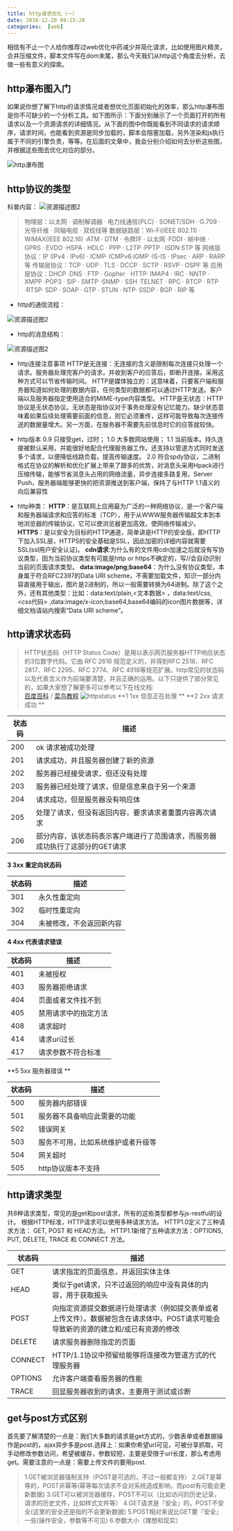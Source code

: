 ```yaml
---
title: http请求优化（一）
date: 2016-12-20 09:15:20
categories:  [web]
---
```


相信有不止一个人给你推荐过web优化中药减少并简化请求，比如使用图片精灵，合并压缩文件，脚本文件写在dom末尾，那么今天我们从http这个角度去分析，去做一些有意义的探索。

<!--more-->

## http瀑布图入门 
如果说你想了解下http的请求情况或者想优化页面初始化的效率，那么http瀑布图是你不可缺少的一个分析工具。如下图所示：下面分别展示了一个页面打开的所有请求以及一个资源请求的详细情况。从下面的图中你既能看到不同请求的请求顺序，请求时间，也能看到资源是同步加载的，脚本会阻塞加载，另外渲染和js执行属于不同的引擎负责，等等。在后面的文章中，我会分别介绍如何去分析这些图，并根据这些图去优化对应的部分。

![http瀑布图](/blog/img/web/httpdesc.png) 
 

## http协议的类型 

科普内容： 
![资源描述图2](/blog/img/web/netlevel2.jpg)  
>物理层：以太网 · 调制解调器 · 电力线通信(PLC) · SONET/SDH · G.709 · 光导纤维 · 同轴电缆 · 双绞线等
数据链路层：Wi-Fi(IEEE 802.11) · WiMAX(IEEE 802.16) ·ATM · DTM · 令牌环 · 以太网 ·FDDI · 帧中继 · GPRS · EVDO ·HSPA · HDLC · PPP · L2TP ·PPTP · ISDN·STP 等
网络层协议：IP (IPv4 · IPv6) · ICMP· ICMPv6·IGMP ·IS-IS · IPsec · ARP · RARP等
传输层协议：TCP · UDP · TLS · DCCP · SCTP · RSVP · OSPF 等
应用层协议：DHCP ·DNS · FTP · Gopher · HTTP· IMAP4 · IRC · NNTP · XMPP ·POP3 · SIP · SMTP ·SNMP · SSH ·TELNET · RPC · RTCP · RTP ·RTSP· SDP · SOAP · GTP · STUN · NTP· SSDP · BGP · RIP 等

* http的通信流程：

![资源描述图2](/blog/img/web/cgiarch.gif)
* http的消息结构：  

![资源描述图2](/blog/img/web/msg-struc.png)  
* http连接注意事项
HTTP是无连接：无连接的含义是限制每次连接只处理一个请求。服务器处理完客户的请求，并收到客户的应答后，即断开连接。采用这种方式可以节省传输时间。
HTTP是媒体独立的：这意味着，只要客户端和服务器知道如何处理的数据内容，任何类型的数据都可以通过HTTP发送。客户端以及服务器指定使用适合的MIME-type内容类型。
HTTP是无状态：HTTP协议是无状态协议。无状态是指协议对于事务处理没有记忆能力。缺少状态意味着如果后续处理需要前面的信息，则它必须重传，这样可能导致每次连接传送的数据量增大。另一方面，在服务器不需要先前信息时它的应答就较快。

* http版本 
0.9 只接受get，过时；
1.0 大多数网站使用；
1.1 当前版本。持久连接被默认采用，并能很好地配合代理服务器工作。还支持以管道方式同时发送多个请求，以便降低线路负载，提高传输速度。 
2.0 符合spdy协议，二进制格式在协议的解析和优化扩展上带来了跟多的优势，对消息头采用Hpack进行压缩传输，能够节省消息头占用的网络流量，异步连接多路复用，Server Push，服务器端能够更快的把资源推送到客户端，保持了与HTTP 1.1语义的向后兼容性
* http种类： 
**HTTP**：是互联网上应用最为广泛的一种网络协议，是一个客户端和服务器端请求和应答的标准（TCP），用于从WWW服务器传输超文本到本地浏览器的传输协议，它可以使浏览器更加高效，使网络传输减少。
**HTTPS**：是以安全为目标的HTTP通道，简单讲是HTTP的安全版，即HTTP下加入SSL层，HTTPS的安全基础是SSL，因此加密的详细内容就需要SSL(ssl用户安全认证)。
**cdn请求**:为什么有的文件用cdn加速之后就没有写协议类型，因为当前协议类型有可能是http or https不确定的，写//会自动识别当前的页面请求类型。
**data:image/png;base64**：为什么没有协议类型，本身属于符合RFC2397的Data URI scheme，不需要加载文件，知识一部分内容直接用于输出，图片是2进制的，所以一般需要转换为64进制。除了这个之外，还有其他类型：比如：data:text/plain,<文本数据> ，data:text/css,<css代码> ,data:image/x-icon;base64,base64编码的icon图片数据等，详细文档请站内搜索“Data URI scheme”。   
## http请求状态码
>HTTP状态码（HTTP Status Code）是用以表示网页服务器HTTP响应状态的3位数字代码。它由 RFC 2616 规范定义的，并得到RFC 2518、RFC 2817、RFC 2295、RFC 2774、RFC 4918等规范扩展。http常见的状态码以及代表含义作为前端要清楚，并且正确的运用。以下只提供了部分常见的，如果大家想了解更多可以参考以下在线文档:   
[百度百科](http://baike.baidu.com/link?url=5Qa0aFGQ4ZFOS0Bzj4kXZ_p9xPMw8ZV55XUTbx0UhZxHz35wDHaTA2IEV4gXykzqLe5Iwo-m8_DDF_vQyG0PRQnniO06nQ2lySObfBWcbB891L-AIkoD8dvWM2_JvNm3) / [菜鸟教程](http://www.runoob.com/http/http-status-codes.html)
 ![httpstatus](/blog/img/web/httpstatus.png)
**1 1xx 信息正在处理 **
**2 2xx 请求成功 **
 
状态码        | 描述           
 ------------- | -------------   
200|ok 请求被成功处理 
201|请求成功，并且服务器创建了新的资源    
202|服务器已经接受请求，但还没有处理    
203|服务器已经处理了请求，但是信息来自于另一个来源 
204|请求成功，但是服务器没有响应体    
205|处理了请求，但没有返回内容，要求请求者重置内容再次请求     
206|部分内容，该状态码表示客户端进行了范围请求，而服务器成功执行了这部分的GET请求 
**3 3xx 重定向状态码**

状态码        | 描述           
 ------------- |-------------
301|永久性重定向
302|临时性重定向     
304|未被修改，不会返回新内容    
**4 4xx 代表请求错误**

状态码        | 描述           
 ------------- |-------------
401|未被授权  
403|服务器拒绝请求      
404|页面或者文件找不到    
405|禁用请求中的指定方法 
408|请求超时      
414|请求uri过长      
417|请求参数不符合标准      
**5 5xx 服务器错误   ** 
 
状态码        | 描述            
------------- |-------------
500|服务器内部错误  
501|服务器不具备响应此需要的功能      
502|错误网关     
503|服务不可用，比如系统维护或者升级等  
504|网关超时      
505|http协议版本不支持    
     
## http请求类型
共8种请求类型，常见的是get和post请求，所有的这些类型都参与js-restful的设计。
根据HTTP标准，HTTP请求可以使用多种请求方法。
HTTP1.0定义了三种请求方法： GET, POST 和 HEAD方法。
HTTP1.1新增了五种请求方法：OPTIONS, PUT, DELETE, TRACE 和 CONNECT 方法。

状态码        | 描述            
 ------------- |------------- 
GET|请求指定的页面信息，并返回实体主体  
HEAD|类似于get请求，只不过返回的响应中没有具体的内容，用于获取报头     
POST|向指定资源提交数据进行处理请求（例如提交表单或者上传文件）。数据被包含在请求体中。POST请求可能会导致新的资源的建立和/或已有资源的修改    
DELETE|请求服务器删除指定的页面
CONNECT|HTTP/1.1协议中预留给能够将连接改为管道方式的代理服务器      
OPTIONS|允许客户端查看服务器的性能      
TRACE|回显服务器收到的请求，主要用于测试或诊断 


## get与post方式区别 
首先要了解清楚的一点是：我们大多数的请求是get方式的，少数表单或者数据操作是post的，ajax异步多是post.选择上：如果你希望url可见，可被分享抓取，可手动修改参数访问，希望被缓存，参数较短，主要是受限于url长度，那么考虑用get。需要注意的一点是：需要上传文件的要用post.
>1.GET被浏览器强制支持（POST是可选的，不过一般都支持）
2.GET是幂等的，POST非幂等(幂等每次请求不会对系统造成影响，而post有可能会更新数据)
3.GET可以被浏览器缓存，POST不可以（比如访问的历史记录，请求的历史文件，比如样式文件等）
4.GET请求是『安全』的，POST不安全(这里的安全还是指的不会更新数据)
5.POST相对来说比GET要『安全』一些(操作安全，参数等不可见)
6.参数大小（理想和现实）   
